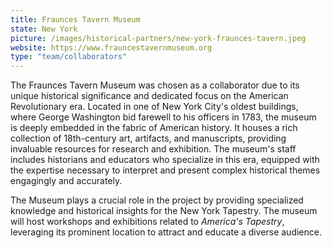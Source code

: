 ```yaml
---
title: Fraunces Tavern Museum
state: New York
picture: /images/historical-partners/new-york-fraunces-tavern.jpeg
website: https://www.frauncestavernmuseum.org
type: "team/collaborators"
---
```


The Fraunces Tavern Museum was chosen as a collaborator due to its unique historical significance and dedicated focus on the American Revolutionary era. Located in one of New York City's oldest buildings, where George Washington bid farewell to his officers in 1783, the museum is deeply embedded in the fabric of American history. It houses a rich collection of 18th-century art, artifacts, and manuscripts, providing invaluable resources for research and exhibition. The museum's staff includes historians and educators who specialize in this era, equipped with the expertise necessary to interpret and present complex historical themes engagingly and accurately.

The Museum plays a crucial role in the project by providing specialized knowledge and historical insights for the New York Tapestry. The museum will host workshops and exhibitions related to _America's Tapestry_, leveraging its prominent location to attract and educate a diverse audience.
